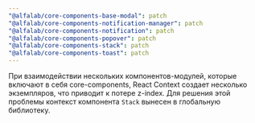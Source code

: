 ```yaml
---
"@alfalab/core-components-base-modal": patch
"@alfalab/core-components-notification-manager": patch
"@alfalab/core-components-notification": patch
"@alfalab/core-components-popover": patch
"@alfalab/core-components-stack": patch
"@alfalab/core-components-toast": patch
---
```


При взаимодействии нескольких компонентов-модулей, которые включают в себя core-components, React Context создает несколько экземпляров, что приводит к потере z-index. Для решения этой проблемы контекст компонента `Stack` вынесен в глобальную библиотеку.
